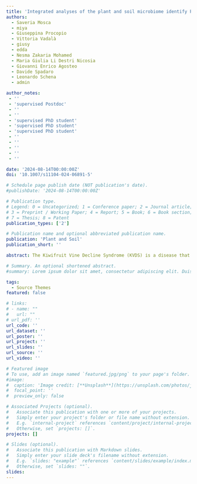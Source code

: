 ```yaml
---
title: 'Integrated analyses of the plant and soil microbiome identify Phytopythium vexans as agent of the Kiwifruit Vine Decline Syndrome'
authors:
  - Saveria Mosca
  - miya
  - Giuseppina Procopio
  - Vittoria Vadalà
  - giusy
  - edda
  - Nesma Zakaria Mohamed
  - Maria Giulia Li Destri Nicosia
  - Giovanni Enrico Agosteo
  - Davide Spadaro
  - Leonardo Schena
  - admin

author_notes:
 - ''
 - 'supervised Postdoc'
 - ''
 - ''
 - 'supervised PhD student'
 - 'supervised PhD student'
 - 'supervised PhD student'
 - ''
 - ''
 - ''
 - ''
 - ''

date: '2024-08-14T00:00:00Z'
doi: '10.1007/s11104-024-06891-5'

# Schedule page publish date (NOT publication's date).
#publishDate: '2024-08-14T00:00:00Z'

# Publication type.
# Legend: 0 = Uncategorized; 1 = Conference paper; 2 = Journal article;
# 3 = Preprint / Working Paper; 4 = Report; 5 = Book; 6 = Book section;
# 7 = Thesis; 8 = Patent
publication_types: ['2']

# Publication name and optional abbreviated publication name.
publication: 'Plant and Soil'
publication_short: ''

abstract: The Kiwifruit Vine Decline Syndrome (KVDS) is a disease that is currently a challenge for kiwifruit production in Italy, and it is spreading in new production areas. However, the causal agent of this syndrome has not been clearly identified, and we still know little about the overall effects of KVDS on the interactions between the host plant and its microbiome. In this study, we combined metabarcoding and targeted isolation (leaf baiting) to characterize the changes in the rhizosphere and root microbiomes associated with symptoms of KVDS. Our results suggest that KVDS has little impact on the bacterial, fungal, and oomycete communities associated with soil and roots, and we detected weak signatures of potential dysbiosis. On the other hand, we found a consistent association of the oomycete Phytopythium vexans with samples from plants symptomatic to KVDS, which matches the nucleotide sequences of the isolates obtained through baiting and, partially, the isolates from previous studies. While our results support the idea that P. vexans might be the major candidate agent of KVDS, there are still several unanswered questions that need to be addressed before being able to provide effective solutions to this emerging challenge in kiwifruit production.

# Summary. An optional shortened abstract.
#summary: Lorem ipsum dolor sit amet, consectetur adipiscing elit. Duis posuere tellus ac convallis placerat. Proin tincidunt magna sed ex sollicitudin condimentum.

tags:
  - Source Themes
featured: false

# links:
# - name: ""
#   url: ""
# url_pdf: ''
url_code: ''
url_dataset: ''
url_poster: ''
url_project: ''
url_slides: ''
url_source: ''
url_video: ''

# Featured image
# To use, add an image named `featured.jpg/png` to your page's folder.
#image:
#  caption: 'Image credit: [**Unsplash**](https://unsplash.com/photos/jdD8gXaTZsc)'
#  focal_point: ''
#  preview_only: false

# Associated Projects (optional).
#   Associate this publication with one or more of your projects.
#   Simply enter your project's folder or file name without extension.
#   E.g. `internal-project` references `content/project/internal-project/index.md`.
#   Otherwise, set `projects: []`.
projects: []

# Slides (optional).
#   Associate this publication with Markdown slides.
#   Simply enter your slide deck's filename without extension.
#   E.g. `slides: "example"` references `content/slides/example/index.md`.
#   Otherwise, set `slides: ""`.
slides:
---
```

